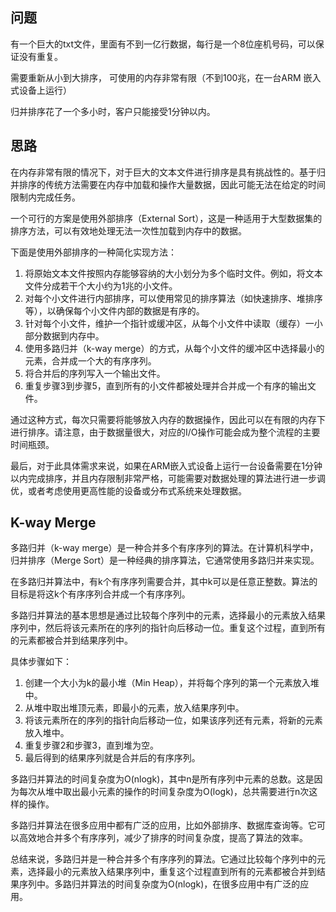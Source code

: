 ## 问题

有一个巨大的txt文件，里面有不到一亿行数据，每行是一个8位座机号码，可以保证没有重复。

需要重新从小到大排序， 可使用的内存非常有限（不到100兆，在一台ARM 嵌入式设备上运行）

归并排序花了一个多小时，客户只能接受1分钟以内。

## 思路

在内存非常有限的情况下，对于巨大的文本文件进行排序是具有挑战性的。基于归并排序的传统方法需要在内存中加载和操作大量数据，因此可能无法在给定的时间限制内完成任务。

一个可行的方案是使用外部排序（External Sort），这是一种适用于大型数据集的排序方法，可以有效地处理无法一次性加载到内存中的数据。

下面是使用外部排序的一种简化实现方法：

1. 将原始文本文件按照内存能够容纳的大小划分为多个临时文件。例如，将文本文件分成若干个大小约为1兆的小文件。
2. 对每个小文件进行内部排序，可以使用常见的排序算法（如快速排序、堆排序等），以确保每个小文件内部的数据是有序的。
3. 针对每个小文件，维护一个指针或缓冲区，从每个小文件中读取（缓存）一小部分数据到内存中。
4. 使用多路归并（k-way merge）的方式，从每个小文件的缓冲区中选择最小的元素，合并成一个大的有序序列。
5. 将合并后的序列写入一个输出文件。
6. 重复步骤3到步骤5，直到所有的小文件都被处理并合并成一个有序的输出文件。

通过这种方式，每次只需要将能够放入内存的数据操作，因此可以在有限的内存下进行排序。请注意，由于数据量很大，对应的I/O操作可能会成为整个流程的主要时间瓶颈。

最后，对于此具体需求来说，如果在ARM嵌入式设备上运行一台设备需要在1分钟以内完成排序，并且内存限制非常严格，可能需要对数据处理的算法进行进一步调优，或者考虑使用更高性能的设备或分布式系统来处理数据。

## K-way Merge
多路归并（k-way merge）是一种合并多个有序序列的算法。在计算机科学中，归并排序（Merge Sort）是一种经典的排序算法，它通常使用多路归并来实现。

在多路归并算法中，有k个有序序列需要合并，其中k可以是任意正整数。算法的目标是将这k个有序序列合并成一个有序序列。

多路归并算法的基本思想是通过比较每个序列中的元素，选择最小的元素放入结果序列中，然后将该元素所在的序列的指针向后移动一位。重复这个过程，直到所有的元素都被合并到结果序列中。

具体步骤如下：

1. 创建一个大小为k的最小堆（Min Heap），并将每个序列的第一个元素放入堆中。
2. 从堆中取出堆顶元素，即最小的元素，放入结果序列中。
3. 将该元素所在的序列的指针向后移动一位，如果该序列还有元素，将新的元素放入堆中。
4. 重复步骤2和步骤3，直到堆为空。
5. 最后得到的结果序列就是合并后的有序序列。

多路归并算法的时间复杂度为O(nlogk)，其中n是所有序列中元素的总数。这是因为每次从堆中取出最小元素的操作的时间复杂度为O(logk)，总共需要进行n次这样的操作。

多路归并算法在很多应用中都有广泛的应用，比如外部排序、数据库查询等。它可以高效地合并多个有序序列，减少了排序的时间复杂度，提高了算法的效率。

总结来说，多路归并是一种合并多个有序序列的算法。它通过比较每个序列中的元素，选择最小的元素放入结果序列中，重复这个过程直到所有的元素都被合并到结果序列中。多路归并算法的时间复杂度为O(nlogk)，在很多应用中有广泛的应用。
